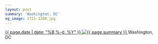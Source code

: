 ```yaml
---
layout: post
summary: 'Washington, DC'
og_image: 1721-1280.jpg
---
```


<p>
 <time>
  <a href="/1721">
   {{ page.date | date: "%B %-d, %Y" }}
  </a>
 </time>
 <a href="/1721">
  <img alt="{{ page.summary }}" sizes="(min-width: 700px) 50vw, calc(100vw - 2rem)" src="{{ site.assets_url }}/1721-640.jpg" srcset="{{ site.assets_url }}/1721-320.jpg 320w, {{ site.assets_url }}/1721-640.jpg 640w, {{ site.assets_url }}/1721-960.jpg 960w, {{ site.assets_url }}/1721-1280.jpg 1280w"/>
 </a>
 <span>
  Washington, DC
 </span>
</p>
